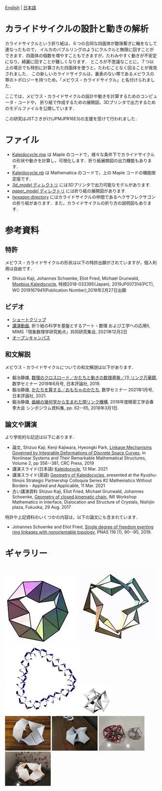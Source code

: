[English](README.md) | [日本語](README.ja.md) 

カライドサイクルの設計と動きの解析
==================
カライドサイクルという折り紙は，６つの合同な四面体が数珠繋ぎに輪をなして連なったもので，
イルカのバブルリングのようにクルクルと無限に回すことができます．四面体の個数を増やすこともできますが，たわみやすく動きが不安定になり，綺麗に回すことが難しくなります．
ところが不思議なことに，７つ以上の場合でも特別に計算された四面体を使うと，たわむことなく回ることが発見されました．
この新しいカライドサイクルは，裏表のない帯であるメビウスの帯のトポロジーを持つため，「メビウス・カライドサイクル」と名付けられました．

ここでは，メビウス・カライドサイクルの設計や動きを計算するためのコンピュータ・コードや，
折り紙で作成するための展開図，3Dプリンタで出力するためのモデルファイルを公開しています．

この研究はJSTさきがけ(JPMJPR16E3)の支援を受けて行われました．

# ファイル

- [Kaleidocycle.mw](Kaleidocycle.mw) は Maple のコードで，様々な条件下でカライドサイクルの形状や動きを計算し，可視化します．折り紙展開図の出力機能もあります．
- [Kaleidocycle.nb](Kaleidocycle.nb) は Mathematica のコードで，上の Maple コードの機能限定版です．
- [*3d_model* ディレクトリ](3d_model/) には3Dプリンタで出力可能なモデルがあります.
- [*paper_model* ディレクトリ](paper_model/) には折り紙の展開図があります.
- [*hexagon* directory](hexagon/) にはカライドサイクルの仲間であるヘクサフレクサゴンの折り紙があります．また，カライドサイクルの折り方の説明図もあります．

# 参考資料

## 特許
メビウス・カライドサイクルの形状は以下の特許出願がされていますが，個人利用は自由です．
* Shizuo Kaji, Johannes Schoenke, Eliot Fried, Michael Grunwald, [Moebius Kaleidocycle](https://patentscope2.wipo.int/search/en/detail.jsf?docId=WO2019167941), 特顔2018-033395(Japan), 2019JP007314(PCT), WO 2019167941(Publication Number),2018年2月27日出願

## ビデオ
* [ショートクリップ](https://youtu.be/NULt0lnuVFU)
* [講演動画](https://www.youtube.com/watch?v=0vrXri2z-4w), 折り紙の科学を基盤とするアート・数理 および工学への応用Ⅱ, MIMS「現象数理学研究拠点」共同研究集会, 2021年12月2日
* [オープンキャンパス](https://youtu.be/feZ5x4LjJBc)

## 和文解説
メビウス・カライドサイクルについての和文解説は以下があります．
* 鍛冶静雄, [数理のクロスロード／かたちと動きの数理基盤／(1) リンク万華鏡](https://www.math.kyoto-u.ac.jp/~kaji/papers/susemi201906-linkage.pdf), 数学セミナー 2019年6月号, 日本評論社, 2019.
* 鍛冶静雄, [かたちを算する／おもちゃのかたち](https://www.nippyo.co.jp/shop/magazine/8418.html), 数学セミナー 2021年1月号, 日本評論社, 2021.
* 鍛冶静雄, [曲線の幾何学から生まれた閉リンク機構](https://www.math.kyoto-u.ac.jp/~kaji/papers/linkage.pdf), 2018年度精密工学会春季大会 シンポジウム資料集, pp. 62--65, 2018年3月1日.

## 論文や講演
より学術的な記述は以下にあります．
* 論文, Shizuo Kaji, Kenji Kajiwara, Hyeongki Park, 
[Linkage Mechanisms Governed by Integrable Deformations of Discrete Space Curves](https://arxiv.org/abs/1903.06360), in Nonlinear Systems and Their Remarkable Mathematical Structures, Volume 2, pp 356--381, CRC Press, 2019
* 講演スライド(日本語) [Kaleidocycle](https://www.math.kyoto-u.ac.jp/~kaji/papers/ShapeDesign.pdf), 13 Mar. 2021
* 講演スライド(英語) [Geometry of Kaleidocycles](https://www.math.kyoto-u.ac.jp/~kaji/papers/Kaleidocycle21.pdf), presented at the Kyushu-Illinois Strategic Partnership Colloquia Series #2 Mathematics Without Borders - Applied and Applicable, 11 Mar. 2021
* 古い講演資料 Shizuo Kaji, Eliot Fried, Michael Grunwald, Johannes Schoenke, 
[Geometry of closed kinematic chain](https://www.math.kyoto-u.ac.jp/~kaji/files/Kaleidocycle17.pdf),
IMI Workshop Mathematics in Interface, Dislocation and Structure of Crystals, Nishijin plaza, Fukuoka, 29 Aug. 2017

特許や上記資料のいくつかの内容は，以下の論文にも含まれています．
* Johannes Schoenke and Eliot Fried,
[Single degree of freedom everting ring linkages with nonorientable topology](https://www.pnas.org/content/116/1/90.abstract), PNAS 116 (1), 90--95, 2019.

# ギャラリー

![K9](https://github.com/shizuo-kaji/Kaleidocycle/blob/master/image/K9.gif?raw=true)
![K8](https://github.com/shizuo-kaji/Kaleidocycle/blob/master/image/k8_t.gif?raw=true)
![K24div](https://github.com/shizuo-kaji/Kaleidocycle/blob/master/image/K24div-trefoil.gif?raw=true)
<img src="https://github.com/shizuo-kaji/Kaleidocycle/blob/master/3d_model/Kaleidocycle_N7Trefoil_all_connected.png?raw=true" width="20%" />
<img src="https://github.com/shizuo-kaji/Kaleidocycle/blob/master/image/3dprint_N12.jpg?raw=true" width="30%" />
<img src="https://github.com/shizuo-kaji/Kaleidocycle/blob/master/image/3dprint-K8.jpg?raw=true" width="30%" />
<img src="https://github.com/shizuo-kaji/Kaleidocycle/blob/master/image/straw-K8.jpg?raw=true" width="30%" />
<img src="https://github.com/shizuo-kaji/Kaleidocycle/blob/master/image/K12_print.jpg?raw=true" width="30%" />


